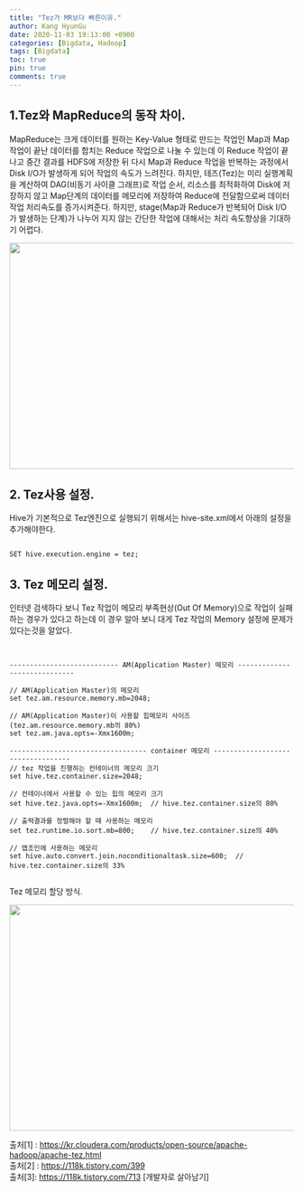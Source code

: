 ```yaml
---
title: "Tez가 MR보다 빠른이유."
author: Kang HyunGu
date: 2020-11-03 19:13:00 +0900
categories: [Bigdata, Hadoop]
tags: [Bigdata]
toc: true
pin: true
comments: true
---
```


## 1.Tez와 MapReduce의 동작 차이.

MapReduce는 크게 데이터를 원하는 Key-Value 형태로 만드는 작업인 Map과 Map 작업이 끝난 데이터를 합치는 Reduce 작업으로 나눌 수 있는데 이 Reduce 작업이 끝나고 중간 결과를 HDFS에 저장한 뒤 다시 Map과 Reduce 작업을 반복하는 과정에서 Disk I/O가 발생하게 되어 작업의 속도가 느려진다.
하지만, 테즈(Tez)는 미리 실행계획을 계산하여 DAG(비동기 사이클 그래프)로 작업 순서, 리소스를 최적화하여 Disk에 저장하지 않고 Map단계의 데이터를 메모리에 저장하여 Reduce에 전달함으로써 데이터 작업 처리속도를 증가시켜준다.
하지만, stage(Map과 Reduce가 반복되어 Disk I/O가 발생하는 단계)가 나누어 지지 않는 간단한 작업에 대해서는 처리 속도향상을 기대하기 어렵다.

<p align="center"><img src="{{site.url}}/img/posts/2020-11-03-Tez가 MR보다 빠른이유/Tez_VS_MR.png" width="600" height="400"></p>


## 2. Tez사용 설정.
Hive가 기본적으로 Tez엔진으로 실행되기 위해서는 hive-site.xml에서 아래의 설정을 추가해야한다.

<pre><code>
SET hive.execution.engine = tez;
</code></pre>


## 3. Tez 메모리 설정.
인터넷 검색하다 보니 Tez 작업이 메모리 부족현상(Out Of Memory)으로 작업이 실패하는 경우가 있다고 하는데 이 경우 알아 보니 대게 Tez 작업의 Memory 설정에 문제가 있다는것을 알았다.

<pre><code>

--------------------------- AM(Application Master) 메모리 -----------------------------

// AM(Application Master)의 메모리
set tez.am.resource.memory.mb=2048;

// AM(Application Master)이 사용할 힙메모리 사이즈(tez.am.resource.memory.mb의 80%)
set tez.am.java.opts=-Xmx1600m;

---------------------------------- container 메모리 ----------------------------------
// tez 작업을 진행하는 컨테이너의 메모리 크기
set hive.tez.container.size=2048;

// 컨테이너에서 사용할 수 있는 힙의 메모리 크기
set hive.tez.java.opts=-Xmx1600m;  // hive.tez.container.size의 80%

// 출력결과를 정렬해야 할 때 사용하는 메모리
set tez.runtime.io.sort.mb=800;    // hive.tez.container.size의 40%

// 맵조인에 사용하는 메모리
set hive.auto.convert.join.noconditionaltask.size=600;  // hive.tez.container.size의 33%

</code></pre>


Tez 메모리 할당 방식.


<p align="center"><img src="{{site.url}}/img/posts/2020-11-03-Tez가 MR보다 빠른이유/TezMemory.PNG" width="600" height="400"></p>

출처[1] : https://kr.cloudera.com/products/open-source/apache-hadoop/apache-tez.html
<br/>
출처[2] : https://118k.tistory.com/399
<br/>
출처[3]: https://118k.tistory.com/713 [개발자로 살아남기]
